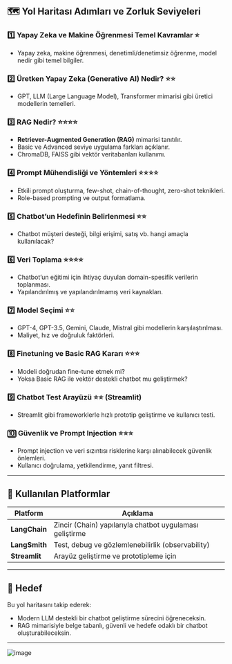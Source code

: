 ## 🗺️ Yol Haritası Adımları ve Zorluk Seviyeleri

### 1️⃣ Yapay Zeka ve Makine Öğrenmesi Temel Kavramlar ⭐
- Yapay zeka, makine öğrenmesi, denetimli/denetimsiz öğrenme, model nedir gibi temel bilgiler.

### 2️⃣ Üretken Yapay Zeka (Generative AI) Nedir? ⭐⭐
- GPT, LLM (Large Language Model), Transformer mimarisi gibi üretici modellerin temelleri.

### 3️⃣ RAG Nedir? ⭐⭐⭐⭐
- **Retriever-Augmented Generation (RAG)** mimarisi tanıtılır.
- Basic ve Advanced seviye uygulama farkları açıklanır.
- ChromaDB, FAISS gibi vektör veritabanları kullanımı.

### 4️⃣ Prompt Mühendisliği ve Yöntemleri ⭐⭐⭐⭐
- Etkili prompt oluşturma, few-shot, chain-of-thought, zero-shot teknikleri.
- Role-based prompting ve output formatlama.

### 5️⃣ Chatbot’un Hedefinin Belirlenmesi ⭐⭐
- Chatbot müşteri desteği, bilgi erişimi, satış vb. hangi amaçla kullanılacak?

### 6️⃣ Veri Toplama ⭐⭐⭐⭐
- Chatbot’un eğitimi için ihtiyaç duyulan domain-spesifik verilerin toplanması.
- Yapılandırılmış ve yapılandırılmamış veri kaynakları.

### 7️⃣ Model Seçimi ⭐⭐
- GPT-4, GPT-3.5, Gemini, Claude, Mistral gibi modellerin karşılaştırılması.
- Maliyet, hız ve doğruluk faktörleri.

### 8️⃣ Finetuning ve Basic RAG Kararı ⭐⭐⭐
- Modeli doğrudan fine-tune etmek mi?
- Yoksa Basic RAG ile vektör destekli chatbot mu geliştirmek?

### 9️⃣ Chatbot Test Arayüzü ⭐⭐ (Streamlit)
- Streamlit gibi frameworklerle hızlı prototip geliştirme ve kullanıcı testi.

### 🔟 Güvenlik ve Prompt Injection ⭐⭐⭐
- Prompt injection ve veri sızıntısı risklerine karşı alınabilecek güvenlik önlemleri.
- Kullanıcı doğrulama, yetkilendirme, yanıt filtresi.

---

## 🔧 Kullanılan Platformlar

| Platform | Açıklama |
|----------|----------|
| **LangChain** | Zincir (Chain) yapılarıyla chatbot uygulaması geliştirme |
| **LangSmith** | Test, debug ve gözlemlenebilirlik (observability) |
| **Streamlit** | Arayüz geliştirme ve prototipleme için |

---

## 🏁 Hedef
Bu yol haritasını takip ederek:
- Modern LLM destekli bir chatbot geliştirme sürecini öğreneceksin.
- RAG mimarisiyle belge tabanlı, güvenli ve hedefe odaklı bir chatbot oluşturabileceksin.

---
![image](https://github.com/user-attachments/assets/9bb68f65-7bf1-4c96-8671-132e7dc131a3)
